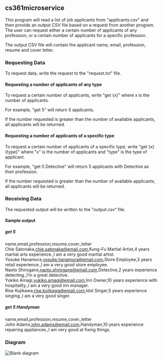 ## cs361microservice
This program will read a list of job applicants from "applicants.csv" and then provide an output CSV file based on a request from another program. The user can request either a certain number of applicants of any profession, or a certain number of applicants for a specific profession.<br>

The output CSV file will contain the applicant name, email, profession, resume and cover letter.


### Requesting Data
To request data, write the request to the "request.txt" file.

#### Requesting a number of applicants of any type
To request a certain number of applicants, write "get {x}" where x is the number of applicants.<br>

For example, "get 5" will return 5 applicants.<br>

If the number requested is greater than the number of available applicants, all applicants will be returned.

#### Requesting a number of applicants of a specific type
To request a certain number of applicants of a specific type, write "get {x} {type}" where "x" is the number of applicants and "type" is the type of applicant.<br>

For example, "get 5 Detective" will return 5 applicants with Detective as their profession.<br>

If the number requested is greater than the number of available applicants, all applicants will be returned.




### Receiving Data
The requested output will be written to the "output.csv" file.

#### Sample output
##### get 5
name,email,profession,resume,cover_letter<br>
Chie Satonaka,chie.satonaka@email.com,Kung-Fu Martial Artist,4 years martial arts experience.,I am a very good martial artist.<br>
Yosuke Hanamura,yosuke.hanamura@email.com,Store Employee,3 years retail experience.,I am a very good store employee.<br>
Naoto Shirogane,naoto.shirogane@email.com,Detective,2 years experience detecting.,I’m a great detective.<br>
Yukiko Amagi,yukiko.amagi@email.com,Inn Owner,10 years experience with hospitality.,I am a very good inn manager.<br>
Rise Kujikawa,rise.kujikawa@email.com,Idol Singer,5 years experience singing.,I am a very good singer.<br>

##### get 5 Handyman
name,email,profession,resume,cover_letter<br>
John Adams,john.adams@email.com,Handyman,10 years experience repairing appliances.,I am very good at fixing things.<br>


### Diagram
![Blank diagram](https://user-images.githubusercontent.com/85588796/199160677-c2d9864a-1ad9-46cc-ac8e-1af993880c8b.png)


